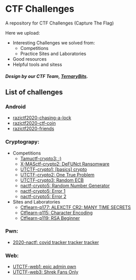 # CTF Challenges
A repository for CTF Challenges (Capture The Flag)

Here we upload:
- Interesting Challenges we solved from:
	- Competitions
	- Practice Sites and Laboratories
- Good resources
- Helpful tools and sitess


##### Design by our CTF Team, [TernaryBits](https://ctftime.org/team/50270).

## List of challenges
### Android

 - [razictf2020-chasing-a-lock](./android/razictf2020-chasing-a-lock/)
 - [razictf2020-ctf-coin](./android/razictf2020-ctf-coin/)
 - [razictf2020-friends](./android/razictf2020-friends/)

### Cryptograpy:

 - Competitions
	- [Tamuctf-crypto3: :)](./cryptography/tamuctf_\:\)/tamuctf-crypto3.md)
	- [X-MASctf-crypto2: DeFUNct Ransomware](./cryptography/xmasctf_DeFUNct-Ransomware/xmasctf-crypto2.md) 
	- [UTCTF-crypto1: [basics] crypto](./cryptography/utctf_basics-crypto/WRITEUP.md)
	- [UTCTF-crypto2: One True Problem](./cryptography/utctf_One-True-Problem/WRITEUP.md)
	- [UTCTF-crypto3: Random ECB](./cryptography/utctf_Random-ECB/WRITEUP.md)
	- [nactf-crypto5: Random Number Generator](./cryptography/nactf_random-number-generator/WRITEUP.md)
	- [nactf-crypto5: Error 1](./cryptography/nactf_error-1/WRITEUP.md)
	- [nactf-crypto5: Error 2](./cryptography/nactf_error-2/WRITEUP.md)
 - Sites and Laboratories
	- [Ctflearn-p177: ALEXCTF CR2: MANY TIME SECRETS](./cryptography/ctflearn_ALEXCTF-CR2:-MANY-TIME-SECRETS/ctflearn-p177.md)
	- [Ctflearn-p115: Character Encoding](./cryptography/ctflearn_Character-Encoding/ctflearn-p115.md)
	- [Ctflearn-p119: RSA Beginner](./cryptography/ctflearn_RSA-Beginner/ctflearn-p119.md)

### Pwn:
 - [2020-nactf: covid tracker tracker tracker](./pwn/2020-nactf-cttt/)

### Web:

 - [UTCTF-web1: epic admin pwn](./web/epic-admin-pwn/)
 - [UTCTF-web3: Shrek Fans Only](./web/shrek-fans-only/)
